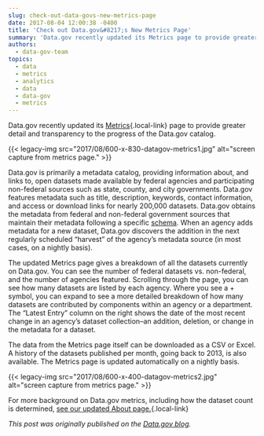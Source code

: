 ```yaml
---
slug: check-out-data-govs-new-metrics-page
date: 2017-08-04 12:00:38 -0400
title: 'Check out Data.gov&#8217;s New Metrics Page'
summary: 'Data.gov recently updated its Metrics page to provide greater detail and transparency to the progress of the Data.gov catalog. Data.gov is primarily a metadata catalog, providing information about, and links to, open datasets made available by federal agencies and participating non-federal sources such as state, county, and city'
authors:
  - data-gov-team
topics:
  - data
  - metrics
  - analytics
  - data
  - data-gov
  - metrics
---
```


Data.gov recently updated its [Metrics](https://www.data.gov/metrics){.local-link} page to provide greater detail and transparency to the progress of the Data.gov catalog.

{{< legacy-img src="2017/08/600-x-830-datagov-metrics1.jpg" alt="screen capture from metrics page." >}}

Data.gov is primarily a metadata catalog, providing information about, and links to, open datasets made available by federal agencies and participating non-federal sources such as state, county, and city governments. Data.gov features metadata such as title, description, keywords, contact information, and access or download links for nearly 200,000 datasets. Data.gov obtains the metadata from federal and non-federal government sources that maintain their metadata following a specific <a class="external ext-link" title="This link will direct you to an external website that may have different content and privacy policies from Data.gov." href="https://project-open-data.cio.gov/v1.1/schema/" rel="external">schema</a>. When an agency adds metadata for a new dataset, Data.gov discovers the addition in the next regularly scheduled “harvest” of the agency’s metadata source (in most cases, on a nightly basis).

The updated Metrics page gives a breakdown of all the datasets currently on Data.gov. You can see the number of federal datasets vs. non-federal, and the number of agencies featured. Scrolling through the page, you can see how many datasets are listed by each agency. Where you see a + symbol, you can expand to see a more detailed breakdown of how many datasets are contributed by components within an agency or a department. The “Latest Entry” column on the right shows the date of the most recent change in an agency’s dataset collection–an addition, deletion, or change in the metadata for a dataset.

The data from the Metrics page itself can be downloaded as a CSV or Excel. A history of the datasets published per month, going back to 2013, is also available. The Metrics page is updated automatically on a nightly basis.

{{< legacy-img src="2017/08/600-x-400-datagov-metrics2.jpg" alt="screen capture from metrics page." >}}

For more background on Data.gov metrics, including how the dataset count is determined, [see our updated About page.](https://www.data.gov/about/#metrics){.local-link}

_This post was originally published on the [Data.gov blog](https://www.data.gov/meta/check-data-govs-new-metrics-page)._